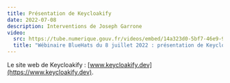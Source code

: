 ```yaml
---
title: Présentation de Keycloakify
date: 2022-07-08
description: Interventions de Joseph Garrone
video:
  src: https://tube.numerique.gouv.fr/videos/embed/14a323d0-5bf7-46e9-9650-da17aa076722
  title: "Wébinaire BlueHats du 8 juillet 2022 : présentation de Keycloakify"
---
```


Le site web de Keycloakify : [www.keycloakify.dev](https://www.keycloakify.dev).
